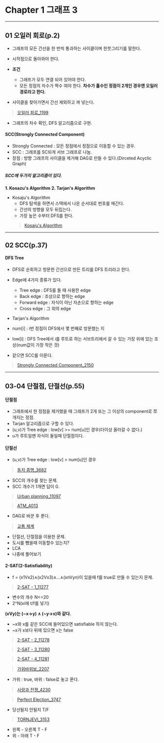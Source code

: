 # Chapter 1 그래프 3

---
## 01 오일러 회로(p.2)

- 그래프의 모든 간선을 한 번씩 통과하는 사이클이며 한붓그리기를 말한다.
- 시작점으로 돌아와야 한다.

- **조건**
  - 그래프가 모두 연결 되어 있어야 한다.
  - 모든 정점의 차수가 짝수 여야 한다.
  **차수가 홀수인 정점이 2개인 경우엔 오일러 경로라고 한다.**
- 사이클을 찾아가면서 간선 제외하고 껴 넣는다.

>[오일러 회로_1199](https://icpc.me/1199)
- 그래프의 차수 확인, DFS 알고리즘으로 구현.

#### SCC(Strongly Connected Component)

- Strongly Connected : 모든 정점에서 정점으로 이동할 수 있는 경우.
- SCC : 그래프를 SC되게 서브 그래프로 나눔.
- 장점 : 방향 그래프의 사이클을 제거해 DAG로 만들 수 있다.(Dirceted Acyclic Graph)

##### SCC에 두가지 알고리즘이 있다.

**1. Kosazu's Algorithm**
**2. Tarjan's Algorithm**
- Kosaju's Algorithm
  - DFS 탐색을 하면서 스택에서 나온 순서대로 번호를 매긴다.
  - 간선의 방향을 모두 뒤집는다.
  - 가장 높은 수부터 DFS를 한다.
  >[Kosaju's Algorithm](https://gist.github.com/Baekjoon/4b930e63e95b31f9af6f)

---
## 02 SCC(p.37)

#### DFS Tree

- DFS로 순회하고 방문한 간선으로 만든 트리를 DFS 트리라고 한다.
- Edge에 4가지 종류가 있다.
  - Tree edge : DFS를 돌 때 사용한 edge
  - Back edge : 조상으로 향하는 edge
  - Forward edge : 자식이 아닌 자손으로 향하는 edge
  - Cross edge : 그 외의 edge

- Tarjan's Algorithm
 - num[i] : i번 정점이 DFS에서 몇 번째로 방문했는 지
 - low[i] : DFS Tree에서 i를 루트로 하는 서브트리에서 갈 수 있는 가장 위에 있는 조상(num값이 가장 작은 것)
 - 같으면 SCC를 이룬다.

>[Strongly Connected Component_2150](http://icpc.me/2150)

---
## 03-04 단절점, 단절선(p.55)

#### 단절점

- 그래프에서 한 정점을 제거했을 때 그래프가 2개 또는 그 이상의 component로 쪼개지는 정점.
- Tarjan 알고리즘으로 구할 수 있다.
- (u,v)가 Tree edge : low[v] >= num[u]인 경우(더이상 올라갈 수 없다.)
- u가 루트일땐 자식이 둘일때 단절점이다.

#### 단절선

- (u,v)가 Tree edge : low[v] > num[u]인 경우

>[동치 증명_3682](http://icpc.me/3682)
- SCC의 개수를 찾는 문제.
- SCC 개수가 1개면 답이 0.

>[Urban planning_11097](http://icpc.me/11097)

>[ATM_4013](http://icpc.me/4013)
- DAG로 바꾼 후 푼다.

>[교통 체계](http://icpc.me/1734)
- 단절선, 단절점을 이용한 문제.
- 도시를 뺐을때 이동할수 있는지?
- LCA
- 나중에 풀어보기

#### 2-SAT(2-Satisfiability)

- f = (x1Vx2)∧(x2Vx3)∧...∧(xnVyn)이 있을때 f를 true로 만들 수 있는지 문제.
>[2-SAT - 1_11277](http://icpc.me/11277)
- 변수의 개수 N<=20
- 2^N(xi에 t/f를 넣기)

**(xVy)는 (~x→y) ∧ (~y→x)와 같다.**
- ~x와 x를 같은 SCC에 들어있으면 satisfiable 하지 않는다.
- ~x가 x보다 뒤에 있으면 x는 false

>[2-SAT - 2_11278](http://icpc.me/11278)

>[2-SAT - 3_11280](http://icpc.me/11280)

>[2-SAT - 4_11281](http://icpc.me/11281)

>[가위바위보_2207](http://icpc.me/2207)
- 가위 : true, 바위 : false로 놓고 푼다.

>[사랑과 전쟁_4230](http://icpc.me/4230)

>[Perfect Election_3747](http://icpc.me/3747)
- 당선될지 안될지 T/F

>[TORNJEVI_3153](http://icpc.me/3153)
- 왼쪽 - 오른쪽 T - F
- 위 - 아래 T - F
